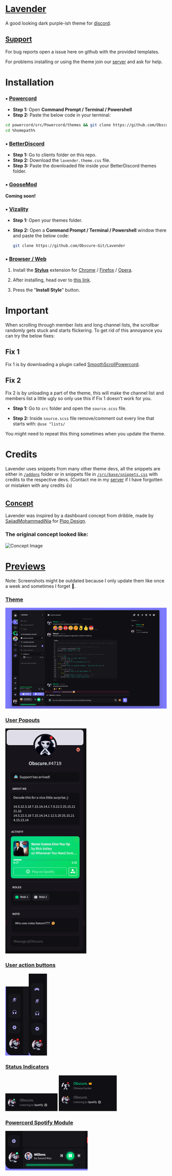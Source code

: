 # [Lavender](https://obscure-git.github.io/Lavender/)

A good looking dark purple-ish theme for [discord](https://discord.com/).

## [Support](discord.gg/B9TK7nqRE4)

For bug reports open a issue here on github with the provided templates.

For problems installing or using the theme join our [server](discord.gg/B9TK7nqRE4) and ask for help.

# Installation

### • [Powercord](https://powercord.dev/)

- **Step 1:** Open **Command Prompt / Terminal / Powershell**
- **Step 2:** Paste the below code in your terminal:

```bash
cd powercord/src/Powercord/themes && git clone https://github.com/Obscure-Git/Lavender
cd %homepath%
```

### • [BetterDiscord](https://betterdiscord.app/)

- **Step 1:** Go to clients folder on this repo.
- **Step 2:** Download the `lavender.theme.css` file.
- **Step 3:** Paste the downloaded file inside your BetterDiscord themes folder.

### • [GooseMod](https://goosemod.com/)

**Coming soon!**

### • [Vizality](https://vizality.com/)

- **Step 1:** Open your themes folder.

- **Step 2:** Open a **Command Prompt / Terminal / Powershell** window there and paste the below code:

  ```bash
  git clone https://github.com/Obscure-Git/Lavender
  ```

### • [Browser / Web](https://github.com/Obscure-Git/Lavender#browser--web)

1. Install the [**Stylus**](https://add0n.com/stylus.html) extension for [Chrome](https://chrome.google.com/webstore/detail/stylus/clngdbkpkpeebahjckkjfobafhncgmne) / [Firefox](https://addons.mozilla.org/en-US/firefox/addon/styl-us/) / [Opera](https://github.com/openstyles/stylus/wiki/Opera,-Outdated-Stylus).

2. After installing, head over to [this link](https://obscure-git.github.io/Lavender/clients/lavender.user.css).

3. Press the "**Install Style**" button.

# Important

When scrolling through member lists and long channel lists, the scrollbar randomly gets stuck and starts flickering. To get rid of this annoyance you can try the below fixes:

## Fix 1

Fix 1 is by downloading a plugin called [SmoothScrollPowercord](https://github.com/LynithDev/SmoothScrollPowerCord).

## Fix 2

Fix 2 is by unloading a part of the theme, this will make the channel list and members list a little ugly so only use this if Fix 1 doesn't work for you.

- **Step 1:** Go to `src` folder and open the `source.scss` file.

- **Step 2:** Inside `source.scss` file remove/comment out every line that starts with: `@use "lists/`

You might need to repeat this thing sometimes when you update the theme.

# Credits

Lavender uses snippets from many other theme devs, all the snippets are either in [`/addons`](https://github.com/Obscure-Git/Lavender/tree/main/addons) folder or in snippets file in [`/src/base/snippets.css`](https://github.com/Obscure-Git/Lavender/blob/main/src/base/snippets.css) with credits to the respective devs. (Contact me in my [server](discord.gg/B9TK7nqRE4) if I have forgotten or mistaken with any credits 👍)

## [Concept](https://dribbble.com/shots/15137908-Social-Media-Management-Dashboard)

Lavender was inspired by a dashboard concept from dribble, made by [SajjadMohammadiNia](https://dribbble.com/SajjadMohammadiNia) for [Piqo Design](https://dribbble.com/Piqodesign).

### The original concept looked like: 
<img src="https://cdn.dribbble.com/users/1787150/screenshots/15137908/media/cf05e3a31b0c9f17336349e08d223815.png?compress=1&resize=1200x900&vertical=top" alt="Concept Image">

# [Previews](https://github.com/Obscure-Git/Lavender/tree/main/assets)

Note: Screenshots might be outdated because I only update them like once a week and sometimes I forget 😬.

### [Theme](https://obscure-git.github.io/Lavender/assets/1.png)
<img src="./assets/1.png" alt="screenshot1">

### [User Popouts](https://obscure-git.github.io/Lavender/assets/2.png)
<img src="./assets/2.png" alt="user-popout">

### [User action buttons](https://obscure-git.github.io/Lavender/assets/3.png)
<img src="./assets/3.png" alt="user-action-buttons"><img src="./assets/3-gat.png" alt="user-action-buttons-with-game-activity-toggle-button">



### [Status Indicators](https://obscure-git.github.io/Lavender/assets/4a.png)

<img src="./assets/4b.png" alt="Status Indicators">
<img src="./assets/4a.png" alt="Status Indicators">

### [Powercord Spotify Module](https://obscure-git.github.io/Lavender/assets/5.gif)

<img src="./assets/5.gif" alt="Powercord Spotify Module">